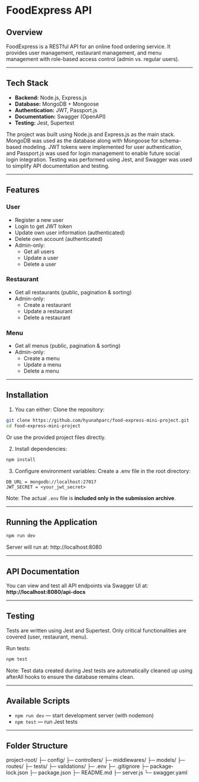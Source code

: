 # FoodExpress API

## Overview
FoodExpress is a RESTful API for an online food ordering service. It provides user management, restaurant management, and menu management with role-based access control (admin vs. regular users).

---

## Tech Stack
- **Backend:** Node.js, Express.js  
- **Database:** MongoDB + Mongoose  
- **Authentication:** JWT, Passport.js  
- **Documentation:** Swagger (OpenAPI)  
- **Testing:** Jest, Supertest 

The project was built using Node.js and Express.js as the main stack.
MongoDB was used as the database along with Mongoose for schema-based modeling.
JWT tokens were implemented for user authentication, and Passport.js was used for login management to enable future social login integration.
Testing was performed using Jest, and Swagger was used to simplify API documentation and testing.

---

## Features
### User
- Register a new user
- Login to get JWT token
- Update own user information (authenticated)
- Delete own account (authenticated)
- Admin-only:
  - Get all users
  - Update a user
  - Delete a user

### Restaurant
- Get all restaurants (public, pagination & sorting)
- Admin-only:
  - Create a restaurant
  - Update a restaurant
  - Delete a restaurant

### Menu
- Get all menus (public, pagination & sorting)
- Admin-only:
  - Create a menu
  - Update a menu
  - Delete a menu

---

## Installation

1. You can either:
Clone the repository:
```bash
git clone https://github.com/hyunahparc/food-express-mini-project.git
cd food-express-mini-project
```
Or use the provided project files directly.

2. Install dependencies:
```bash
npm install
```
3. Configure environment variables:
Create a .env file in the root directory:
```env
DB_URL = mongodb://localhost:27017
JWT_SECRET = <your_jwt_secret>
```
Note: The actual `.env` file is **included only in the submission archive**.

---

## Running the Application
```bash
npm run dev
```
Server will run at: http://localhost:8080

---

## API Documentation
You can view and test all API endpoints via Swagger UI at:  
**http://localhost:8080/api-docs**

---

## Testing
Tests are written using Jest and Supertest. Only critical functionalities are covered (user, restaurant, menu).

Run tests:
```bash
npm test
```
Note: Test data created during Jest tests are automatically cleaned up using afterAll hooks to ensure the database remains clean.

---

## Available Scripts
- `npm run dev` — start development server (with nodemon)
- `npm test` — run Jest tests

---

## Folder Structure
project-root/
├─ config/
├─ controllers/
├─ middlewares/
├─ models/
├─ routes/
├─ tests/
├─ validations/
├─ .env
├─ .gitignore
├─ package-lock.json
├─ package.json
├─ README.md
├─ server.js
└─ swagger.yaml
